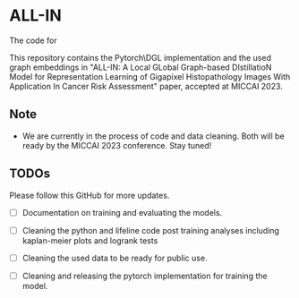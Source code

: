 # ALL-IN
The code for 

This repository contains the Pytorch\DGL implementation and the used graph embeddings in "ALL-IN: A Local GLobal Graph-based DIstillatioN Model for Representation Learning of Gigapixel Histopathology Images With Application In Cancer Risk Assessment" paper, accepted at MICCAI 2023.

## Note
- We are currently in the process of code and data cleaning. Both will be ready by the MICCAI 2023 conference. Stay tuned!




## TODOs
Please follow this GitHub for more updates.
- [ ] Documentation on training and evaluating the models.
- [ ] Cleaning the python and lifeline code post training analyses including kaplan-meier plots and logrank tests
- [ ] Cleaning the used data to be ready for public use.
- [ ] Cleaning and releasing the pytorch implementation for training the model.

